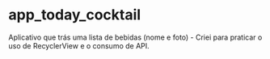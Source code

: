 # app_today_cocktail

Aplicativo que trás uma lista de bebidas (nome e foto) - Criei para praticar o uso de RecyclerView e o consumo de API.
